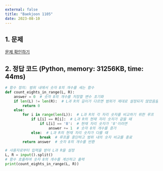 ```yaml
---
external: false
title: "Baekjoon 1105"
date: 2023-08-10
---
```


## 1. 문제

[문제 확인하기](https://www.acmicpc.net/problem/1105)

## 2. 정답 코드 (Python, memory: 31256KB, time: 44ms)

```python
# 함수 정의: 범위 내에서 숫자 8의 개수를 세는 함수
def count_eights_in_range(L, R):
    answer = 0  # 숫자 8의 개수를 저장할 변수 초기화
    if len(L) != len(R):  # L과 R의 길이가 다르면 범위가 제대로 설정되지 않았음을 의미하므로 0을 반환
        return 0
    else:
        for i in range(len(L)):  # L과 R의 각 자리 숫자를 비교하기 위한 루프
            if L[i] == R[i]:  # L과 R의 현재 자리 숫자가 같을 때
                if L[i] == '8':  # 현재 자리 숫자가 '8'이라면
                    answer += 1  # 숫자 8의 개수를 증가
            else:  # L과 R의 현재 자리 숫자가 다를 때
                break  # 루프를 중단하고 범위 내의 숫자 비교를 종료
        return answer  # 숫자 8의 개수를 반환

# 사용자로부터 입력을 받아 L과 R을 설정
L, R = input().split()
# 함수 호출하여 숫자 8의 개수를 계산하고 출력
print(count_eights_in_range(L, R))
```
